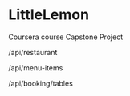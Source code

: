 # LittleLemon
Coursera course Capstone Project

/api/restaurant  

/api/menu-items

/api/booking/tables  
